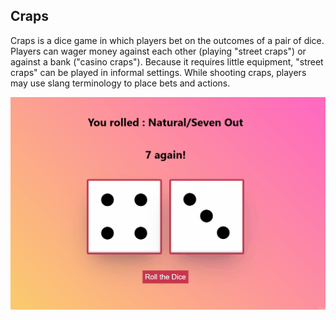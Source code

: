 ## Craps

Craps is a dice game in which players bet on the outcomes of a pair of dice. Players can wager money against each other (playing "street craps") or against a bank ("casino craps"). Because it requires little equipment, "street craps" can be played in informal settings. While shooting craps, players may use slang terminology to place bets and actions.

![Craps game results](./craps.gif)
